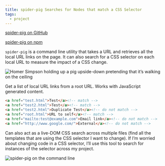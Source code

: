 ```yaml
---
title: spider-pig Searches for Nodes that match a CSS Selector
tags:
  - project
---
```


<p class="primarylink"><a href="https://github.com/zachleat/spider-pig">spider-pig on GitHub</a></p>
<p class="primarylink"><a href="https://www.npmjs.com/package/@zachleat/spider-pig">spider-pig on npm</a></p>

`spider-pig` is a command line utility that takes a URL and retrieves all the local URL links on the page. It can also search for a CSS selector on each local URL to measure the impact of a CSS change.

<img src="/web/img/posts/spider-pig/spider-pig-simpsons.jpg" alt="Homer Simpson holding up a pig upside-down pretending that it’s walking on the ceiling">

Get a list of local URL links from a root URL. Works with JavaScript generated content.

``` html
<a href="test.html">Test</a><!-- match -->
<a href="test2.html">Test</a><!-- match -->
<a href="test2.html">Duplicate Test</a><!-- do not match -->
<a href="root.html">URL to self</a><!-- match -->
<a href="mailto:test@example.com">Email link</a><!-- do not match -->
<a href="http://www.google.com/">External</a><!-- do not match -->
```

Can also act as a live-DOM CSS search across multiple files (find all the templates that are using the CSS selector I want to change). If I’m worried about changing code in a CSS selector, I’ll use this tool to search for instances of the selector across my project.

<img src="/web/img/posts/spider-pig/spider-pig.jpg" alt="spider-pig on the command line">
